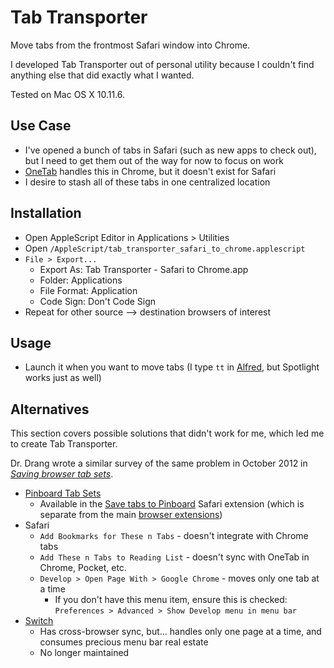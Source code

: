 # Tab Transporter

Move tabs from the frontmost Safari window into Chrome.

I developed Tab Transporter out of personal utility because I couldn't find anything else that did exactly what I wanted.

Tested on Mac OS X 10.11.6.

## Use Case

- I've opened a bunch of tabs in Safari (such as new apps to check out), but I need to get them out of the way for now to focus on work
- [OneTab](https://www.one-tab.com) handles this in Chrome, but it doesn't exist for Safari
- I desire to stash all of these tabs in one centralized location

## Installation

- Open AppleScript Editor in Applications > Utilities 
- Open `/AppleScript/tab_transporter_safari_to_chrome.applescript`
- `File > Export...`
  - Export As: Tab Transporter - Safari to Chrome.app
  - Folder: Applications
  - File Format: Application 
  - Code Sign: Don't Code Sign
- Repeat for other source --> destination browsers of interest

## Usage

- Launch it when you want to move tabs (I type `tt` in [Alfred](http://www.alfredapp.com), but Spotlight works just as well)

## Alternatives
This section covers possible solutions that didn't work for me, which led me to create Tab Transporter.

Dr. Drang wrote a similar survey of the same problem in October 2012 in *[Saving browser tab sets](http://leancrew.com/all-this/2012/10/saving-browser-tab-sets/)*.

- [Pinboard Tab Sets](https://blog.pinboard.in/2011/04/new_save_tabs_feature/)
  - Available in the [Save tabs to Pinboard](https://pinboard.in/resources/safari/save_tabs) Safari extension (which is separate from the main [browser extensions](https://pinboard.in/resources/extensions/))
- Safari
  - `Add Bookmarks for These n Tabs` - doesn't integrate with Chrome tabs
  - `Add These n Tabs to Reading List` - doesn't sync with OneTab in Chrome, Pocket, etc.
  - `Develop > Open Page With > Google Chrome` - moves only one tab at a time
    - If you don't have this menu item, ensure this is checked: `Preferences > Advanced > Show Develop menu in menu bar`
- [Switch](http://www.macupdate.com/app/mac/42431/switch)
  - Has cross-browser sync, but... handles only one page at a time, and consumes precious menu bar real estate
  - No longer maintained
